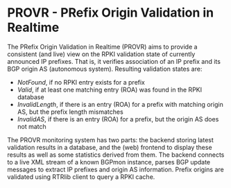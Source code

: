 # PROVR - PRefix Origin Validation in Realtime

The PRefix Origin Validation in Realtime (PROVR) aims to provide a consistent
(and live) view on the RPKI validation state of currently announced IP prefixes.
That is, it verifies association of an IP prefix and its BGP origin AS
(autonomous system). Resulting validation states are:

* _NotFound_, if no RPKI entry exists for a prefix
* _Valid_, if at least one matching entry (ROA) was found in the RPKI database
* _InvalidLength_, if there is an entry (ROA) for a prefix with matching origin AS, but the prefix length mismatches
* _InvalidAS_, if there is an entry (ROA) for a prefix, but the origin AS does not match

The PROVR monitoring system has two parts: the backend storing latest validation
results in a database, and the (web) frontend to display these results as well
as some statistics derived from them.
The backend connects to a live XML stream of a known BGPmon instance, parses
BGP update messages to extract IP prefixes and origin AS information. Prefix
origins are validated using RTRlib client to query a RPKI cache.
